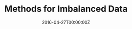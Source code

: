 ---
title: Methods for Imbalanced Data 
summary: Machine learning problems often involve data with imbalanced class distributions, which means there are far fewer instances of one class than the other. In situations where misclassifying rare events is costly, logistic regression is a popular choice for binary classification. However, this model tends to underperform when dealing with highly imbalanced class distributions
tags:
  - Imbalanced
date: '2016-04-27T00:00:00Z'

# Optional external URL for project (replaces project detail page).
external_link: ''
---